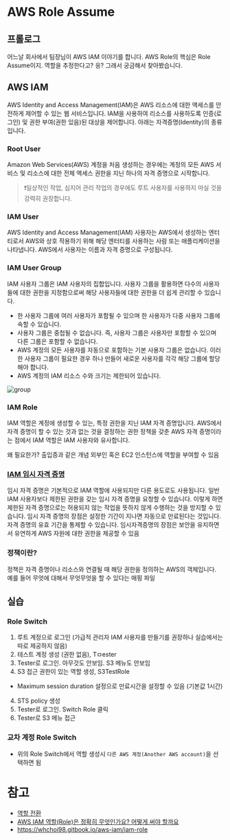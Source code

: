 # AWS Role Assume

## 프롤로그
어느날 회사에서 팀장님이 AWS IAM 이야기를 합니다. AWS Role의 핵심은 Role Assume이지.
역할을 추정한다고? 응? 그래서 궁금해서 찾아봤습니다.

## AWS IAM
AWS Identity and Access Management(IAM)은 AWS 리소스에 대한 액세스를 안전하게 제어할 수 있는 웹 서비스입니다. IAM을 사용하여 리소스를 사용하도록 인증(로그인) 및 권한 부여(권한 있음)된 대상을 제어합니다.
아래는 자격증명(Identity)의 종류입니다.

### Root User
Amazon Web Services(AWS) 계정을 처음 생성하는 경우에는 계정의 모든 AWS 서비스 및 리소스에 대한 전체 액세스 권한을 지닌 하나의 자격 증명으로 시작합니다. 
> ❗일상적인 작업, 심지어 관리 작업의 경우에도 루트 사용자를 사용하지 마실 것을 강력히 권장합니다.


### IAM User
AWS Identity and Access Management(IAM) 사용자는 AWS에서 생성하는 엔터티로서 AWS와 상호 작용하기 위해 해당 엔터티를 사용하는 사람 또는 애플리케이션을 나타냅니다. AWS에서 사용자는 이름과 자격 증명으로 구성됩니다.



### IAM User Group
IAM 사용자 그룹은 IAM 사용자의 집합입니다. 사용자 그룹을 활용하면 다수의 사용자들에 대한 권한을 지정함으로써 해당 사용자들에 대한 권한을 더 쉽게 관리할 수 있습니다.
- 한 사용자 그룹에 여러 사용자가 포함될 수 있으며 한 사용자가 다중 사용자 그룹에 속할 수 있습니다.
- 사용자 그룹은 중첩될 수 없습니다. 즉, 사용자 그룹은 사용자만 포함할 수 있으며 다른 그룹은 포함할 수 없습니다.
- AWS 계정의 모든 사용자를 자동으로 포함하는 기본 사용자 그룹은 없습니다. 이러한 사용자 그룹이 필요한 경우 하나 만들어 새로운 사용자를 각각 해당 그룹에 할당해야 합니다.
- AWS 계정의 IAM 리소스 수와 크기는 제한되어 있습니다.

![group](https://docs.aws.amazon.com/ko_kr/IAM/latest/UserGuide/images/Relationship_Between_Entities_Example.diagram.png)



### IAM Role
IAM 역할은 계정에 생성할 수 있는, 특정 권한을 지닌 IAM 자격 증명입니다. AWS에서 자격 증명이 할 수 있는 것과 없는 것을 결정하는 권한 정책을 갖춘 AWS 자격 증명이라는 점에서 IAM 역할은 IAM 사용자와 유사합니다.

왜 필요한가? 출입증과 같은 개념
외부인 혹은 EC2 인스턴스에 역할을 부여할 수 있음

### [IAM 임시 자격 증명](https://docs.aws.amazon.com/ko_kr/IAM/latest/UserGuide/id_credentials_temp.html)
임시 자격 증명은 기본적으로 IAM 역할에 사용되지만 다른 용도로도 사용됩니다. 일반 IAM 사용자보다 제한된 권한을 갖는 임시 자격 증명을 요청할 수 있습니다. 이렇게 하면 제한된 자격 증명으로는 허용되지 않는 작업을 뜻하지 않게 수행하는 것을 방지할 수 있습니다. 임시 자격 증명의 장점은 설정한 기간이 지나면 자동으로 만료된다는 것입니다. 자격 증명의 유효 기간을 통제할 수 있습니다.
임시자격증명의 장점은 보안을 유지하면서 유연하게 AWS 자원에 대한 권한을 제공할 수 있음

### 정책이란?
정책은 자격 증명이나 리소스와 연결될 때 해당 권한을 정의하는 AWS의 객체입니다.
예를 들어 무엇에 대해서 무엇무엇을 할 수 있다는 매핑 파일 

## 실습
### Role Switch
1. 루트 계정으로 로그인 (가급적 관리자 IAM 사용자를 만들기를 권장하나 실습에서는 따로 제공하지 않음)
2. 테스트 계정 생성 (권한 없음), Tㅁester
3. Tester로 로그인. 아무것도 안보임. S3 메뉴도 안보임
4. S3 접근 권한이 있는 역할 생성, S3TestRole
- Maximum session duration 설정으로 만료시간을 설정할 수 있음 (기본값 1시간)
4. STS policy 생성
5. Tester로 로그인. Switch Role 클릭
6. Tester로 S3 메뉴 접근

### 교차 계정 Role Switch
- 위의 Role Switch에서 역할 생성시 `다른 AWS 계정(Another AWS account)`을 선택하면 됨

# 참고
- [역할 전환](https://docs.aws.amazon.com/ko_kr/IAM/latest/UserGuide/id_roles_use_switch-role-console.html)
- [AWS IAM 역할(Role)은 정확히 무엇인가요? 어떻게 써야 할까요](https://jonnung.dev/posts/2021-01-28-aws-iam-role/)
- https://whchoi98.gitbook.io/aws-iam/iam-role